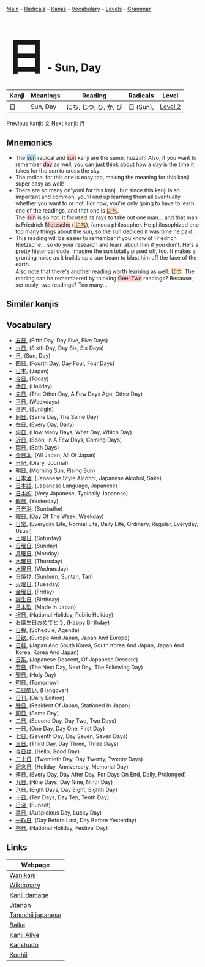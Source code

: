 <style> bigfont {font-size: 100px}</style>
[Main](../README.md) -
[Radicals](../radicals.md) -
[Kanjis](../kanjis.md) -
[Vocabulary](../vocabulary.md) -
[Levels](../levels.md) -
[Grammar](../grammar.md)
# <bigfont> 日</bigfont> - Sun, Day 

| Kanji | Meanings | Reading | Radicals | Level |
| --- | --- | --- | --- | --- |
| 日 | Sun, Day | にち, じつ, ひ, か, び | [日](../radicals/日.md) (Sun),  | [Level 2](../levels/wk_level2.md) |

Previous kanji: [文](文.md) Next kanji: [月](月.md) 

## Mnemonics
 * The <span style="background-color:#ADD8E6"> sun</span> radical and <span style="background-color:#ffcccb"> sun</span> kanji are the same, huzzah! Also, if you want to remember <span style="background-color:#ffcccb"> day</span> as well, you can just think about how a day is the time it takes for the sun to cross the sky.
* The radical for this one is easy too, making the meaning for this kanji super easy as well!
* There are so many on'yomi for this kanji, but since this kanji is so important and common, you'll end up learning them all eventually whether you want to or not. For now, you're only going to have to learn one of the readings, and that one is <span style="background-color:#fed8b1"> [にち](https://jisho.org/search/にち)</span>. <br />The <span style="background-color:#ffcccb"> sun</span> is so hot. It focused its rays to take out one man... and that man is Friedrich <span style="background-color:#ffcccb"> Nietzsche</span> (<span style="background-color:#fed8b1"> [にち](https://jisho.org/search/にち)</span>), famous philosopher. He philosophized one too many things about the sun, so the sun decided it was time he paid.
* This reading will be easier to remember if you know of Friedrich Nietzsche... so do your research and learn about him if you don't. He's a pretty historical dude. Imagine the sun totally pissed off, too. It makes a grunting noise as it builds up a sun beam to blast him off the face of the earth.<br />Also note that there's another reading worth learning as well: <span style="background-color:#fed8b1"> [じつ](https://jisho.org/search/じつ)</span>. The reading can be remembered by thinking <span style="background-color:#ffcccb"> Gee! Two</span> readings? Because, seriously, two readings? Too many...


## Similar kanjis
 


## Vocabulary
 * [五日](../vocabulary/日.md), (Fifth Day, Day Five, Five Days)
* [六日](../vocabulary/日.md), (Sixth Day, Day Six, Six Days)
* [日](../vocabulary/日.md), (Sun, Day)
* [四日](../vocabulary/日.md), (Fourth Day, Day Four, Four Days)
* [日本](../vocabulary/日.md), (Japan)
* [今日](../vocabulary/日.md), (Today)
* [休日](../vocabulary/日.md), (Holiday)
* [先日](../vocabulary/日.md), (The Other Day, A Few Days Ago, Other Day)
* [平日](../vocabulary/日.md), (Weekdays)
* [日光](../vocabulary/日.md), (Sunlight)
* [同日](../vocabulary/日.md), (Same Day, The Same Day)
* [毎日](../vocabulary/日.md), (Every Day, Daily)
* [何日](../vocabulary/日.md), (How Many Days, What Day, Which Day)
* [近日](../vocabulary/日.md), (Soon, In A Few Days, Coming Days)
* [両日](../vocabulary/日.md), (Both Days)
* [全日本](../vocabulary/日.md), (All Japan, All Of Japan)
* [日記](../vocabulary/日.md), (Diary, Journal)
* [朝日](../vocabulary/日.md), (Morning Sun, Rising Sun)
* [日本酒](../vocabulary/日.md), (Japanese Style Alcohol, Japanese Alcohol, Sake)
* [日本語](../vocabulary/日.md), (Japanese Language, Japanese)
* [日本的](../vocabulary/日.md), (Very Japanese, Typically Japanese)
* [昨日](../vocabulary/日.md), (Yesterday)
* [日光浴](../vocabulary/日.md), (Sunbathe)
* [曜日](../vocabulary/日.md), (Day Of The Week, Weekday)
* [日常](../vocabulary/日.md), (Everyday Life, Normal Life, Daily Life, Ordinary, Regular, Everyday, Usual)
* [土曜日](../vocabulary/日.md), (Saturday)
* [日曜日](../vocabulary/日.md), (Sunday)
* [月曜日](../vocabulary/日.md), (Monday)
* [木曜日](../vocabulary/日.md), (Thursday)
* [水曜日](../vocabulary/日.md), (Wednesday)
* [日焼け](../vocabulary/日.md), (Sunburn, Suntan, Tan)
* [火曜日](../vocabulary/日.md), (Tuesday)
* [金曜日](../vocabulary/日.md), (Friday)
* [誕生日](../vocabulary/日.md), (Birthday)
* [日本製](../vocabulary/日.md), (Made In Japan)
* [祝日](../vocabulary/日.md), (National Holiday, Public Holiday)
* [お誕生日おめでとう](../vocabulary/日.md), (Happy Birthday)
* [日程](../vocabulary/日.md), (Schedule, Agenda)
* [日欧](../vocabulary/日.md), (Europe And Japan, Japan And Europe)
* [日韓](../vocabulary/日.md), (Japan And South Korea, South Korea And Japan, Japan And Korea, Korea And Japan)
* [日系](../vocabulary/日.md), (Japanese Descent, Of Japanese Descent)
* [翌日](../vocabulary/日.md), (The Next Day, Next Day, The Following Day)
* [聖日](../vocabulary/日.md), (Holy Day)
* [明日](../vocabulary/日.md), (Tomorrow)
* [二日酔い](../vocabulary/日.md), (Hangover)
* [日刊](../vocabulary/日.md), (Daily Edition)
* [駐日](../vocabulary/日.md), (Resident Of Japan, Stationed In Japan)
* [即日](../vocabulary/日.md), (Same Day)
* [二日](../vocabulary/日.md), (Second Day, Day Two, Two Days)
* [一日](../vocabulary/日.md), (One Day, Day One, First Day)
* [七日](../vocabulary/日.md), (Seventh Day, Day Seven, Seven Days)
* [三日](../vocabulary/日.md), (Third Day, Day Three, Three Days)
* [今日は](../vocabulary/日.md), (Hello, Good Day)
* [二十日](../vocabulary/日.md), (Twentieth Day, Day Twenty, Twenty Days)
* [記念日](../vocabulary/日.md), (Holiday, Anniversary, Memorial Day)
* [連日](../vocabulary/日.md), (Every Day, Day After Day, For Days On End, Daily, Prolonged)
* [九日](../vocabulary/日.md), (Nine Days, Day Nine, Ninth Day)
* [八日](../vocabulary/日.md), (Eight Days, Day Eight, Eighth Day)
* [十日](../vocabulary/日.md), (Ten Days, Day Ten, Tenth Day)
* [日没](../vocabulary/日.md), (Sunset)
* [嘉日](../vocabulary/日.md), (Auspicious Day, Lucky Day)
* [一昨日](../vocabulary/日.md), (Day Before Last, Day Before Yesterday)
* [祭日](../vocabulary/日.md), (National Holiday, Festival Day)



## Links 

| Webpage |
| --- |
| [Wanikani          ](https://www.wanikani.com/kanji/日) |
| [Wiktionary        ](https://en.wiktionary.org/wiki/日) |
| [Kanji damage      ](http://www.kanjidamage.com/kanji/search?utf8=✓&q=日) |
| [Jitenon           ](https://jitenon.com/kanji/日) |
| [Tanoshii japanese ](https://www.tanoshiijapanese.com/dictionary/kanji.cfm?k=日) |
| [Baike             ](https://baike.baidu.com/item/日) |
| [Kanji Alive       ](https://app.kanjialive.com/日) |
| [Kanshudo          ](https://www.kanshudo.com/searchmn?q=日) |
| [Koohii            ](https://kanji.koohii.com/study/kanji/日) |
